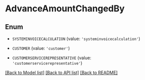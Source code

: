 # AdvanceAmountChangedBy


## Enum

* `SYSTEMINVOICECALCULATION` (value: `'systeminvoicecalculation'`)

* `CUSTOMER` (value: `'customer'`)

* `CUSTOMERSERVICEREPRESENTATIVE` (value: `'customerservicerepresentative'`)

[[Back to Model list]](../README.md#documentation-for-models) [[Back to API list]](../README.md#documentation-for-api-endpoints) [[Back to README]](../README.md)



